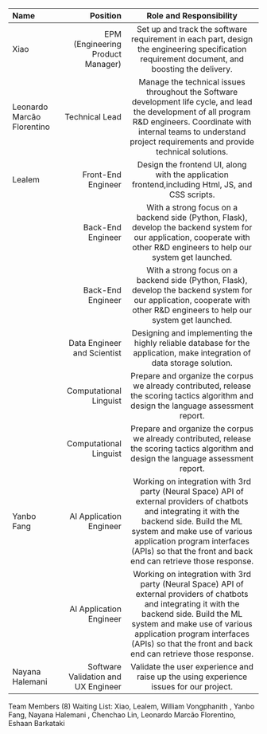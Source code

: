 | Name   |                            Position |                                                            Role and Responsibility                                                            |
|:-------|------------------------------------:|:---------------------------------------------------------------------------------------------------------------------------------------------:|
| Xiao   |   EPM (Engineering Product Manager) |       Set up and track the software requirement in each part, design the engineering specification requirement document, and boosting the delivery. |
| Leonardo Marcão Florentino   |   Technical Lead | Manage the technical issues throughout the Software development life cycle, and lead the development of all program R&D engineers. Coordinate with internal teams to understand project requirements and provide technical solutions.  |
| Lealem | Front-End Engineer |   Design the frontend UI, along with the application frontend,including Html, JS, and CSS scripts.  |
|        | Back-End Engineer |   With a strong focus on a backend side (Python, Flask), develop the backend system for our application, cooperate with other R&D engineers to help our system get launched.|
|        | Back-End Engineer |   With a strong focus on a backend side (Python, Flask), develop the backend system for our application, cooperate with other R&D engineers to help our system get launched.|
|        | Data Engineer and Scientist |    Designing and implementing the highly reliable database for the application, make integration of data storage solution.                                  |
|        |              Computational Linguist |   Prepare and organize the corpus we already contributed, release the scoring tactics algorithm and design the language assessment report.    |
|        |              Computational Linguist |   Prepare and organize the corpus we already contributed, release the scoring tactics algorithm and design the language assessment report.    |
| Yanbo Fang   |      AI Application Engineer | Working on integration with 3rd party (Neural Space) API of external providers of chatbots and integrating it with the backend side. Build the ML system and make use of various application program interfaces (APIs) so that the front and back end can retrieve those response. |
|        |      AI Application Engineer | Working on integration with 3rd party (Neural Space) API of external providers of chatbots and integrating it with the backend side. Build the ML system and make use of various application program interfaces (APIs) so that the front and back end can retrieve those response. |
| Nayana Halemani | Software Validation and UX Engineer |   Validate the user experience and raise up the using experience issues for our project.|


Team Members (8) Waiting List:
Xiao, Lealem, William Vongphanith
, Yanbo Fang, Nayana Halemani
, Chenchao Lin, Leonardo Marcão Florentino, Eshaan Barkataki
